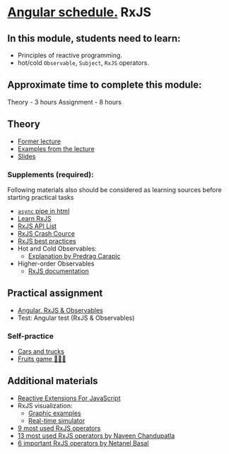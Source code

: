 # [Angular schedule.](../../README.md) RxJS

## In this module, students need to learn:

- Principles of reactive programming.
- hot/cold `Observable`, `Subject`, `RxJS` operators.

## Approximate time to complete this module:

Theory - 3 hours
Assignment - 8 hours

## Theory

- [Former lecture](https://youtu.be/fkmbA1LXAak)
- [Examples from the lecture](https://github.com/pavelrazuvalau/angular-lectures/tree/master/rxjs-observables)
- [Slides](https://slides.com/pavelrazuvalau/angular-rxjs)

### Supplements (required):

Following materials also should be considered as learning sources before starting practical tasks

- [`async` pipe in html](https://www.telerik.com/blogs/angular-basics-step-by-step-understanding-async-pipe)
- [Learn RxJS](https://www.learnrxjs.io)
- [RxJS API List](https://rxjs-dev.firebaseapp.com/api)
- [RxJS Crash Cource](https://youtu.be/tGWBy6Vqq9w)
- [RxJS best practices](https://blog.brecht.io/rxjs-best-practices-in-angular)
- Hot and Cold Observables:
  - [Explanation by Predrag Carapic](https://www.decodedfrontend.io/hot-vs-cold-observable-in-rxjs)
- Higher-order Observables
  - [RxJS documentation](https://rxjs.dev/guide/higher-order-observables)

## Practical assignment

- [Angular. RxJS & Observables](../../../tasks/angular/rxjs-observables-http.md)
- Test: Angular test (RxJS & Observables)

### Self-practice

- [Cars and trucks](https://stackblitz.com/edit/angular-rxjs-exercise?file=index.ts)
- [Fruits game 🍎🍌🍒](https://www.rxjs-fruits.com)

## Additional materials

- [Reactive Extensions For JavaScript](https://www.npmjs.com/package/rxjs)
- RxJS visualization:
  - [Graphic examples](https://rxjs-visualize.explosionpills.com)
  - [Real-time simulator](https://rxviz.com)
- [9 most used RxJS operators](https://www.linkedin.com/pulse/top-9-commonly-used-rxjs-operators-angular-akash-chauhan)
- [13 most used RxJS operators by Naveen Chandupatla](https://medium.com/@nkchandupatla/rxjs-most-commonly-used-operators-b987e526ceb6)
- [6 important RxJS operators by Netanel Basal](https://netbasal.com/rxjs-six-operators-that-you-must-know-5ed3b6e238a0)
